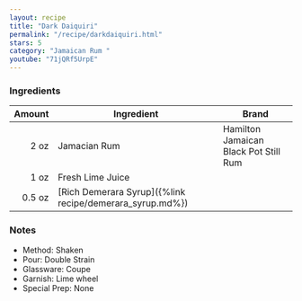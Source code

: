 ```yaml
---
layout: recipe
title: "Dark Daiquiri"
permalink: "/recipe/darkdaiquiri.html"
stars: 5
category: "Jamaican Rum "
youtube: "71jQRf5UrpE"
---
```


### Ingredients

| Amount  | Ingredient               | Brand                                  |
| -----: | -------------------------------------------------------- | ------------------------------------- |
|   2 oz | Jamacian Rum                                             | Hamilton Jamaican Black Pot Still Rum |
|   1 oz | Fresh Lime Juice                                         |
| 0.5 oz | [Rich Demerara Syrup]({%link recipe/demerara_syrup.md%}) |

### Notes

- Method: Shaken
- Pour: Double Strain
- Glassware: Coupe
- Garnish: Lime wheel
- Special Prep: None
